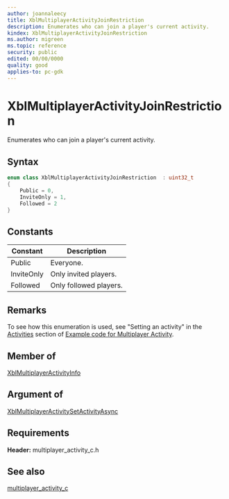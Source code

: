 ```yaml
---
author: joannaleecy
title: XblMultiplayerActivityJoinRestriction
description: Enumerates who can join a player's current activity.
kindex: XblMultiplayerActivityJoinRestriction
ms.author: migreen
ms.topic: reference
security: public
edited: 00/00/0000
quality: good
applies-to: pc-gdk
---
```


# XblMultiplayerActivityJoinRestriction  

Enumerates who can join a player's current activity.    

## Syntax  
  
```cpp
enum class XblMultiplayerActivityJoinRestriction  : uint32_t  
{  
    Public = 0,  
    InviteOnly = 1,  
    Followed = 2  
}  
```  
  
## Constants  
  
| Constant | Description |
| --- | --- |
| Public | Everyone. |  
| InviteOnly | Only invited players. |  
| Followed | Only followed players. |  
  
## Remarks  
  
To see how this enumeration is used, see "Setting an activity" in the [Activities](../../../../../live/features/multiplayer/mpa/how-to/live-mpa-client-how-to.md#activities) section of [Example code for Multiplayer Activity](../../../../../live/features/multiplayer/mpa/how-to/live-mpa-client-how-to.md).
  
## Member of
  
[XblMultiplayerActivityInfo](../structs/xblmultiplayeractivityinfo.md)
  
## Argument of
  
[XblMultiplayerActivitySetActivityAsync](../functions/xblmultiplayeractivitysetactivityasync.md)
  
## Requirements  
  
**Header:** multiplayer_activity_c.h
  
## See also  
[multiplayer_activity_c](../multiplayer_activity_c_members.md)  
  
  
